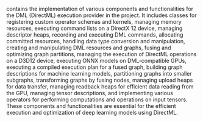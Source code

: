 contains the implementation of various components and functionalities for the DML (DirectML) execution provider in the project. It includes classes for registering custom operator schemas and kernels, managing memory resources, executing command lists on a DirectX 12 device, managing descriptor heaps, recording and executing DML commands, allocating committed resources, handling data type conversion and manipulation, creating and manipulating DML resources and graphs, fusing and optimizing graph partitions, managing the execution of DirectML operations on a D3D12 device, executing ONNX models on DML-compatible GPUs, executing a compiled execution plan for a fused graph, building graph descriptions for machine learning models, partitioning graphs into smaller subgraphs, transforming graphs by fusing nodes, managing upload heaps for data transfer, managing readback heaps for efficient data reading from the GPU, managing tensor descriptions, and implementing various operators for performing computations and operations on input tensors. These components and functionalities are essential for the efficient execution and optimization of deep learning models using DirectML.